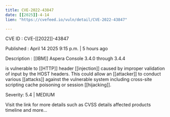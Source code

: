 ```yaml
---
title: CVE-2022-43847
date: [[2025]]-4-14
lien: "https://cvefeed.io/vuln/detail/CVE-2022-43847"

---
```


CVE ID : CVE-[[2022]]-43847

Published :  April 14
2025
9:15 p.m. | 5 hours ago

Description : [[IBM]] Aspera Console 3.4.0 through 3.4.4 

is vulnerable to [[HTTP]] header [[injection]]
caused by improper validation of input by the HOST headers. This could allow an [[attacker]] to conduct various [[attacks]] against the vulnerable system
including cross-site scripting
cache poisoning or session [[hijacking]].

Severity: 5.4 | MEDIUM

Visit the link for more details
such as CVSS details
affected products
timeline
and more...
